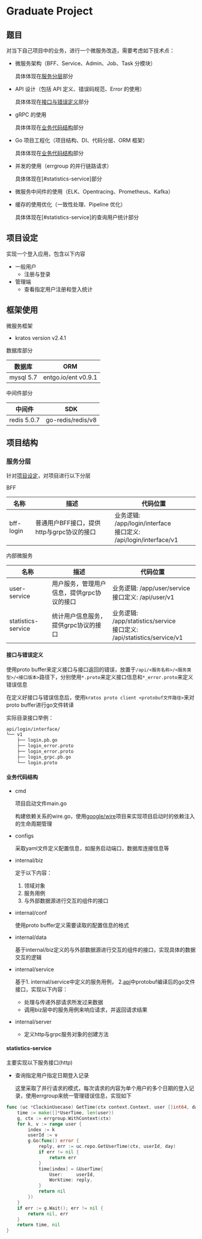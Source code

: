 # Graduate Project

## 题目

对当下自己项目中的业务，进行一个微服务改造，需要考虑如下技术点：

- 微服务架构（BFF、Service、Admin、Job、Task 分模块）

  具体体现在[服务分层](#服务分层)部分

- API 设计（包括 API 定义、错误码规范、Error 的使用）

  具体体现在[接口与错误定义](#接口与错误定义)部分

- gRPC 的使用

  具体体现在[业务代码结构](#业务代码结构)部分

- Go 项目工程化（项目结构、DI、代码分层、ORM 框架）

  具体体现在[业务代码结构](#业务代码结构)部分

- 并发的使用（errgroup 的并行链路请求）

  具体体现在[#statistics-service]部分

- 微服务中间件的使用（ELK、Opentracing、Prometheus、Kafka）
    <br>

- 缓存的使用优化（一致性处理、Pipeline 优化）

  具体体现在[#statistics-service]的查询用户统计部分

## 项目设定

实现一个登入应用，包含以下内容
* 一般用户
  * 注册与登录
* 管理端
  * 查看指定用户注册和登入统计




## 框架使用

微服务框架

* kratos version v2.4.1

数据库部分

| 数据库    | ORM                 |
| --------- | ------------------- |
| mysql 5.7 | entgo.io/ent v0.9.1 |

中间件部分

| 中间件       | SDK                       |
| ------------ | ------------------------- |
| redis 5.0.7  | go-redis/redis/v8 |



## 项目结构

### 服务分层

针对[项目设定](#项目设定)，对项目进行以下分层

BFF

| 名称              | 描述                                        | 代码位置                                                     |
| ----------------- | ------------------------------------------- | ------------------------------------------------------------ |
| bff-login | 普通用户BFF接口，提供http与grpc协议的接口   | 业务逻辑: /app/login/interface<br>接口定义: /api/login/interface/v1 |



内部微服务

| 名称             | 描述                                                         | 代码位置                                                     |
| ---------------- | ------------------------------------------------------------ | ------------------------------------------------------------ |
| user-service     | 用户服务，管理用户信息，提供grpc协议的接口                   | 业务逻辑: /app/user/service<br/>接口定义: /api/user/v1       |
| statistics-service | 统计用户信息服务，提供grpc协议的接口 | 业务逻辑: /app/statistics/service<br/>接口定义: /api/statistics/service/v1 |



#### 接口与错误定义

使用proto buffer来定义接口与接口返回的错误，放置于`/api/<服务名称>/<服务类型>/<接口版本>`路径下，分别使用`*.proto`来定义接口信息和`*_error.proto`来定义错误信息

在定义好接口与错误信息后，使用`kratos proto client <protobuf文件路径>`来对proto buffer进行go文件转译

实际目录接口举例：

```bash
api/login/interface/
└── v1
    ├── login.pb.go
    ├── login_error.proto
    ├── login_error.proto
    ├── login_grpc.pb.go
    └── login.proto
```



#### 业务代码结构


* cmd

  项目启动文件main.go

  构建依赖关系的wire.go，使用[google/wire](https://github.com/google/wire)项目来实现项目启动时的依赖注入的生命周期管理

* configs

  采取yaml文件定义配置信息，如服务启动端口，数据库连接信息等

* internal/biz

  定于以下内容：

  1. 领域对象
  2. 服务用例
  3. 与外部数据源进行交互的组件的接口

* internal/conf

  使用proto buffer定义需要读取的配置信息的格式

* internal/data

  基于internal/biz定义的与外部数据源进行交互的组件的接口，实现具体的数据交互的逻辑

* internal/service

  基于1. internal/service中定义的服务用例， 2.[api](#接口与错误定义)中protobuf编译后的go文件接口，实现以下内容：

  * 处理与传递外部请求所发过来数据
  * 调用biz层中的服务用例来响应请求，并返回请求结果

* internal/server

  * 定义http与grpc服务对象的创建方法


#### statistics-service

主要实现以下服务接口(http)

* 查询指定用户指定日期登入记录

  这里采取了并行请求的模式，每次请求的内容为单个用户的多个日期的登入记录，使用errgroup来统一管理错误信息，实现如下

```go
func (uc *ClockinUsecase) GetTime(ctx context.Context, user []int64, day []int64) ([]*UserTime, error) {
    time := make([]*UserTime, len(user))
	g, ctx := errgroup.WithContext(ctx)
	for k, v := range user {
		index := k
		userId := v
		g.Go(func() error {
			reply, err := uc.repo.GetUserTime(ctx, userId, day)
			if err != nil {
				return err
			}
			time[index] = &UserTime{
				User:     userId,
				Worktime: reply,
			}
			return nil
		})
	}
	if err := g.Wait(); err != nil {
		return nil, err
	}
	return time, nil
}
```






